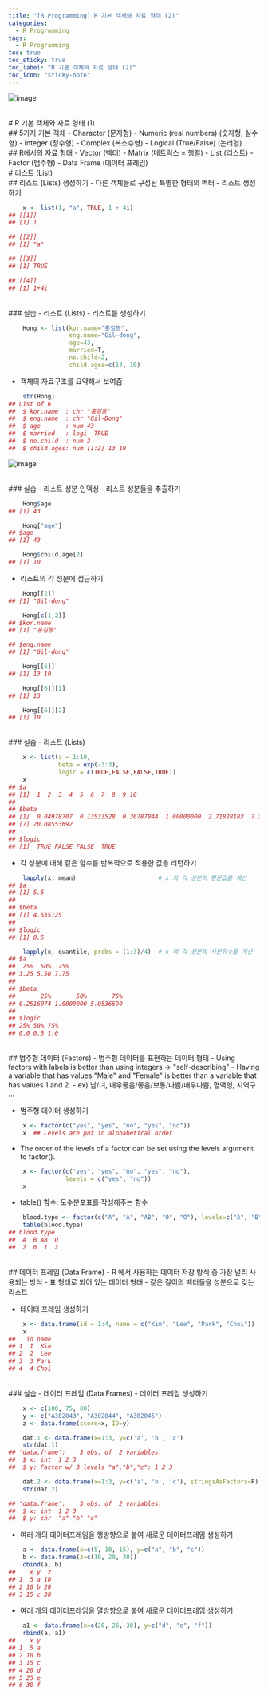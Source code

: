 ```yaml
---
title: "[R Programming] R 기본 객체와 자료 형태 (2)"
categories:
  - R Programming
tags:
  - R Programming
toc: true
toc_sticky: true
toc_label: "R 기본 객체와 자료 형태 (2)"
toc_icon: "sticky-note"
---
```


![image](https://user-images.githubusercontent.com/55765292/196178337-b8c46683-8745-4e42-8167-6f12e5faf1d1.png)

<br>
# R 기본 객체와 자료 형태 (1)

<br>
## 5가지 기본 객체
- Character (문자형)
- Numeric (real numbers) (숫자형, 실수형)
- Integer (정수형)
- Complex (복소수형)
- Logical (True/False) (논리형)

<br>
## R에서의 자료 형태
- Vector (벡터)
- Matrix (메트릭스 = 행렬)
- List (리스트)
- Factor (범주형)
- Data Frame (데이터 프레임)

<br>
# 리스트 (List)

<br>
## 리스트 (Lists) 생성하기
- 다른 객체들로 구성된 특별한 형태의 벡터
- 리스트 생성하기

```R
    x <- list(1, "a", TRUE, 1 + 4i)
## [[1]]
## [1] 1

## [[2]]
## [1] "a"

## [[3]]
## [1] TRUE

## [[4]]
## [1] 1+4i
```

<br>
### 실습 - 리스트 (Lists)
- 리스트를 생성하기

```R
    Hong <- list(kor.name="홍길동",
                 eng.name="Gil-dong",
                 age=43,
                 married=T,
                 no.child=2,
                 child.ages=c(13, 10)
```

- 객체의 자료구조를 요약해서 보여줌

```R
    str(Hong)
## List of 6
##  $ kor.name  : chr "홍길동"
##  $ eng.name  : chr "Gil-Dong"
##  $ age       : num 43
##  $ married   : logi  TRUE
##  $ no.child  : num 2
##  $ child.ages: num [1:2] 13 10
```

![image](https://user-images.githubusercontent.com/55765292/196220008-4f3a6dd2-0415-4f8b-b6d7-64822ea709f5.png)

<br>
### 실습 - 리스트 성분 인덱싱
- 리스트 성분들을 추출하기

```R
    Hong$age
## [1] 43

    Hong["age"]
## $age
## [1] 43

    Hong$child.age[2]
## [1] 10
```

- 리스트의 각 성분에 접근하기

```R
    Hong[[2]]
## [1] "Gil-dong"

    Hong[c(1,2)]
## $kor.name
## [1] "홍길동"

## $eng.name
## [1] "Gil-dong"

    Hong[[6]]
## [1] 13 10

    Hong[[6]][1]
## [1] 13

    Hong[[6]][2]
## [1] 10
```

<br>
### 실습 - 리스트 (Lists)

```R
    x <- list(a = 1:10,
              beta = exp(-3:3),
              logic = c(TRUE,FALSE,FALSE,TRUE))
    x
## $a
## [1]  1  2  3  4  5  6  7  8  9 10
##
## $beta
## [1]  0.04978707  0.13533528  0.36787944  1.00000000  2.71828183  7.3890
## [7] 20.08553692
##
## $logic
## [1]  TRUE FALSE FALSE  TRUE
```

- 각 성분에 대해 같은 함수를 반복적으로 적용한 값을 리턴하기

```R
    lapply(x, mean)                       # x 의 각 성분의 평균값을 계산
## $a
## [1] 5.5
##
## $beta
## [1] 4.535125
##
## $logic
## [1] 0.5

    lapply(x, quantile, probs = (1:3)/4)  # x 의 각 성분의 사분위수를 계산
## $a
##  25%  50%  75%
## 3.25 5.50 7.75
##
## $beta
##       25%       50%       75%
## 0.2516074 1.0000000 5.0536690
##
## $logic
## 25% 50% 75%
## 0.0 0.5 1.0
```

<br>
## 범주형 데이터 (Factors)
- 범주형 데이터를 표현하는 데이터 형태
  - Using factors with labels is better than using integers → "self-describing"
  - Having a variable that has values "Male" and "Female" is better than a variable that has values 1 and 2.
  - ex) 남/녀, 매우좋음/좋음/보통/나쁨/매우나쁨, 혈액형, 지역구 ...

- 범주형 데이터 생성하기

```R
    x <- factor(c("yes", "yes", "no", "yes", "no"))
    x  ## Levels are put in alphabetical order
```

- The order of the levels of a factor can be set using the levels argument to factor().

```R
    x <- factor(c("yes", "yes", "no", "yes", "no"),
                levels = c("yes", "no"))
    x
```

- table() 함수: 도수분포표를 작성해주는 함수

```R
    blood.type <- factor(c("A", "A", "AB", "O", "O"), levels=c("A", "B", "AB", "O"))
    table(blood.type)
## blood.type
##  A  B AB  O
##  2  0  1  2
```

<br>
## 데이터 프레임 (Data Frame)
- R 에서 사용하는 데이터 저장 방식 중 가장 널리 사용되는 방식
- 표 형태로 되어 있는 데이터 형태
- 같은 길이의 벡터들을 성분으로 갖는 리스트

- 데이터 프레임 생성하기

```R
    x <- data.frame(id = 1:4, name = c("Kim", "Lee", "Park", "Choi"))
    x
##   id name
## 1  1  Kim
## 2  2  Lee
## 3  3 Park
## 4  4 Choi
```

<br>
### 실습 - 데이터 프레임 (Data Frames)
- 데이터 프레임 생성하기

```R
    x <- c(100, 75, 80)
    y <- c("A302043", "A302044", "A302045")
    z <- data.frame(score=x, ID=y)

    dat.1 <- data.frame(x=1:3, y=c('a', 'b', 'c')
    str(dat.1)
## 'data.frame':    3 obs. of  2 variables:
##  $ x: int  1 2 3
##  $ y: Factor w/ 3 levels "a","b","c": 1 2 3

    dat.2 <- data.frame(x=1:3, y=c('a', 'b', 'c'), stringsAsFactors=F)
    str(dat.2)

## 'data.frame':    3 obs. of  2 variables:
##  $ x: int  1 2 3
##  $ y: chr  "a" "b" "c"
```

- 여러 개의 데이터프레임을 행방향으로 붙여 새로운 데이터프레임 생성하기

```R
    a <- data.frame(x=c(5, 10, 15), y=c("a", "b", "c"))
    b <- data.frame(z=c(10, 20, 30))
    cbind(a, b)
##    x y  z
## 1  5 a 10
## 2 10 b 20
## 3 15 c 30
```

- 여러 개의 데이터프레임을 열방향으로 붙여 새로운 데이터프레임 생성하기

```R
    a1 <- data.frame(x=c(20, 25, 30), y=c("d", "e", "f"))
    rbind(a, a1)
##    x y
## 1  5 a
## 2 10 b
## 3 15 c
## 4 20 d
## 5 25 e
## 6 30 f
```
